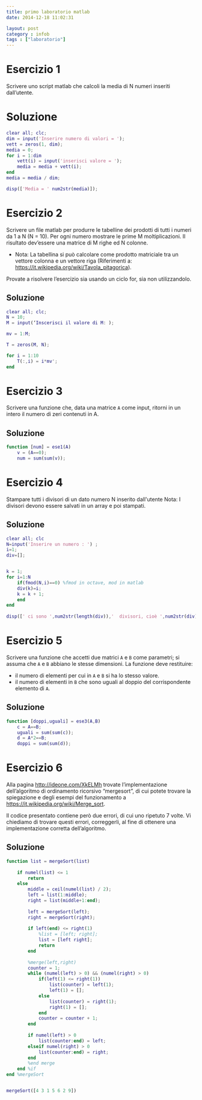 ```yaml
---
title: primo laboratorio matlab
date: 2014-12-18 11:02:31

layout: post
category : infob 
tags : ["laboratorio"] 
---
```


# Esercizio 1
Scrivere uno script matlab  che calcoli la media di N numeri inseriti dall’utente. 


# Soluzione


```matlab
clear all; clc;
dim = input('Inserire numero di valori = ');
vett = zeros(1, dim);
media = 0;
for i = 1:dim
    vett(i) = input('inserisci valore = ');
    media = media + vett(i);
end
media = media / dim;

disp(['Media = ' num2str(media)]);
```

# Esercizio 2


Scrivere un file matlab per produrre le tabelline dei prodotti di tutti i numeri da 1 a N (N = 10). Per ogni numero mostrare le prime M moltiplicazioni. Il risultato dev’essere una matrice di M righe ed N colonne.

* Nota: La tabellina si può calcolare come prodotto matriciale tra un vettore colonna e un vettore riga (Riferimenti a: https://it.wikipedia.org/wiki/Tavola_pitagorica).

Provate a risolvere l’esercizio sia usando un ciclo for, sia non utilizzandolo.


## Soluzione 

```matlab
clear all; clc;
N = 10;
M = input(‘Inscerisci il valore di M: );

mv = 1:M;

T = zeros(M, N);

for i = 1:10
    T(:,i) = i*mv';
end
```


# Esercizio 3
Scrivere una funzione che, data una matrice `A` come input, ritorni in un intero il numero di zeri contenuti in A.


## Soluzione 


```matlab
function [num] = ese1(A)
    v = (A==0);
    num = sum(sum(v));
```


# Esercizio 4


Stampare tutti i divisori di un dato numero N inserito dall'utente
Nota: I divisori devono essere salvati in un array e poi stampati.


## Soluzione 


```matlab
clear all; clc
N=input('Inserire un numero : ') ;
i=1;
div=[];


k = 1;
for i=1:N
    if(fmod(N,i)==0) %fmod in octave, mod in matlab
    div(k)=i;
    k = k + 1;
    end
end
 
disp([' ci sono ',num2str(length(div)),'  divisori, cioè ',num2str(div)])
```

# Esercizio 5


Scrivere una funzione che accetti due matrici `A` e `B` come parametri; si assuma che `A` e `B` abbiano le stesse dimensioni. La funzione deve restituire:

* il numero di elementi per cui in `A` e `B` si ha lo stesso valore.
* il numero di elementi in `B` che sono uguali al doppio del corrispondente elemento di `A`.


## Soluzione 


```matlab
function [doppi,uguali] = ese3(A,B)
    c = A==B;
    uguali = sum(sum(c));
    d = A*2==B;
    doppi = sum(sum(d));
```

# Esercizio 6

Alla pagina http://ideone.com/XkELMh trovate l’implementazione dell’algoritmo di ordinamento ricorsivo “mergesort”, di cui potete trovare la spiegazione e degli esempi del funzionamento a https://it.wikipedia.org/wiki/Merge_sort. 

Il codice presentato contiene però due errori, di cui uno ripetuto 7 volte.
Vi chiediamo di trovare questi errori, correggerli, al fine di ottenere una implementazione corretta dell’algoritmo.


## Soluzione 

```matlab
function list = mergeSort(list)
 
    if numel(list) <= 1
        return
    else
        middle = ceil(numel(list) / 2);
        left = list(1:middle);
        right = list(middle+1:end);
 
        left = mergeSort(left);
        right = mergeSort(right);
 
        if left(end) <= right(1)
            %list = [left; right];
            list = [left right];        
            return
        end
 
        %merge(left,right)
        counter = 1;
        while (numel(left) > 0) && (numel(right) > 0)
            if(left(1) <= right(1))
                list(counter) = left(1);
                left(1) = [];
            else
                list(counter) = right(1);
                right(1) = [];
            end           
            counter = counter + 1;   
        end
 
        if numel(left) > 0
            list(counter:end) = left;
        elseif numel(right) > 0
            list(counter:end) = right;
        end
        %end merge        
    end %if
end %mergeSort


mergeSort([4 3 1 5 6 2 9])
```
